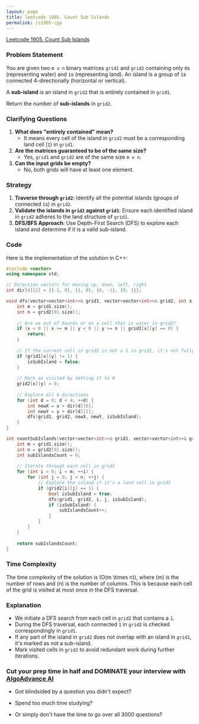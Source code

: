 ```yaml
---
layout: page
title: leetcode 1905. Count Sub Islands
permalink: /s1905-cpp
---
```

[Leetcode 1905. Count Sub Islands](https://algoadvance.github.io/algoadvance/l1905)
### Problem Statement
You are given two `m x n` binary matrices `grid1` and `grid2` containing only `0`s (representing water) and `1`s (representing land). An island is a group of `1`s connected 4-directionally (horizontal or vertical). 

A **sub-island** is an island in `grid2` that is entirely contained in `grid1`.

Return the number of **sub-islands** in `grid2`.

### Clarifying Questions
1. **What does "entirely contained" mean?**
    - It means every cell of the island in `grid2` must be a corresponding land cell (`1`) in `grid1`.
2. **Are the matrices guaranteed to be of the same size?**
    - Yes, `grid1` and `grid2` are of the same size `m x n`.
3. **Can the input grids be empty?**
    - No, both grids will have at least one element.

### Strategy
1. **Traverse through `grid2`**: Identify all the potential islands (groups of connected `1`s) in `grid2`.
2. **Validate the islands in `grid2` against `grid1`**: Ensure each identified island in `grid2` adheres to the land structure of `grid1`.
3. **DFS/BFS Approach**: Use Depth-First Search (DFS) to explore each island and determine if it is a valid sub-island.
    
### Code

Here is the implementation of the solution in C++:

```cpp
#include <vector>
using namespace std;

// Direction vectors for moving up, down, left, right
int dir[4][2] = {{-1, 0}, {1, 0}, {0, -1}, {0, 1}};

void dfs(vector<vector<int>>& grid1, vector<vector<int>>& grid2, int x, int y, bool& isSubIsland) {
    int m = grid1.size();
    int n = grid2[0].size();
    
    // Are we out of bounds or on a cell that is water in grid2?
    if (x < 0 || x >= m || y < 0 || y >= n || grid2[x][y] == 0) {
        return;
    }
    
    // If the current cell in grid2 is not a 1 in grid1, it's not fully contained
    if (grid1[x][y] != 1) {
        isSubIsland = false;
    }
    
    // Mark as visited by setting it to 0
    grid2[x][y] = 0;
    
    // Explore all 4 directions
    for (int d = 0; d < 4; ++d) {
        int newX = x + dir[d][0];
        int newY = y + dir[d][1];
        dfs(grid1, grid2, newX, newY, isSubIsland);
    }
}

int countSubIslands(vector<vector<int>>& grid1, vector<vector<int>>& grid2) {
    int m = grid1.size();
    int n = grid2[0].size();
    int subIslandsCount = 0;
    
    // Iterate through each cell in grid2
    for (int i = 0; i < m; ++i) {
        for (int j = 0; j < n; ++j) {
            // Explore the island if it's a land cell in grid2
            if (grid2[i][j] == 1) {
                bool isSubIsland = true;
                dfs(grid1, grid2, i, j, isSubIsland);
                if (isSubIsland) {
                    subIslandsCount++;
                }
            }
        }
    }
    
    return subIslandsCount;
}
```

### Time Complexity
The time complexity of the solution is \(O(m \times n)\), where \(m\) is the number of rows and \(n\) is the number of columns. This is because each cell of the grid is visited at most once in the DFS traversal.

### Explanation
- We initiate a DFS search from each cell in `grid2` that contains a `1`.
- During the DFS traversal, each connected `1` in `grid2` is checked correspondingly in `grid1`.
- If any part of the island in `grid2` does not overlap with an island in `grid1`, it's marked as not a sub-island.
- Mark visited cells in `grid2` to avoid redundant work during further iterations.


### Cut your prep time in half and DOMINATE your interview with [AlgoAdvance AI](https://algoAdvance.com)

- Got blindsided by a question you didn't expect?

- Spend too much time studying?

- Or simply don't have the time to go over all 3000 questions?

